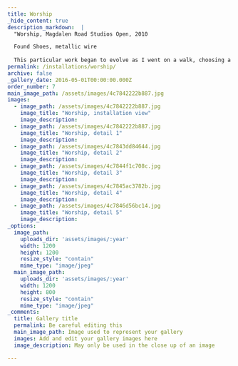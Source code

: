 ```yaml
---
title: Worship
_hide_content: true
description_markdown:  |
  "Worship, Magdalen Road Studios Open, 2010  

  Found Shoes, metallic wire
  
  This particular work began to evolve as I went on a walk, choosing a particular stretch of coastline in South Wales. Over a 3 year period I collected hundreds of shoes, but never pairs of shoes. I often wondered where they came from, had there been a shipwreck or some other related disaster. People begin life without shoes but as soon as they begin to walk, shoes become an essential part of their lives. Shoes are taken off for religious reasons in some cultures. I once remember seeing a phtograph of piles of abandoned shoes outside a temple where there had been an earthquake, life lost in an instant but the shoes remained. The grid-like arrangement of these shoes is in sharp contrast to how they were found, scattered, abandoned, washed-up along the coastline."
permalink: /installations/worship/
archive: false
_gallery_date: 2016-05-01T00:00:00.000Z
order_number: 7
main_image_path: /assets/images/4c7842222b887.jpg
images:            
  - image_path: /assets/images/4c7842222b887.jpg
    image_title: "Worship, installation view"
    image_description:   
  - image_path: /assets/images/4c7842222b887.jpg
    image_title: "Worship, detail 1"
    image_description:
  - image_path: /assets/images/4c7843dd84644.jpg
    image_title: "Worship, detail 2"
    image_description:
  - image_path: /assets/images/4c7844f1c708c.jpg
    image_title: "Worship, detail 3"
    image_description:
  - image_path: /assets/images/4c7845ac3782b.jpg
    image_title: "Worship, detail 4"
    image_description:
  - image_path: /assets/images/4c7846d56bc14.jpg
    image_title: "Worship, detail 5"
    image_description:  
_options:
  image_path:
    uploads_dir: 'assets/images/:year'
    width: 1200
    height: 1200
    resize_style: "contain"
    mime_type: "image/jpeg"
  main_image_path:
    uploads_dir: 'assets/images/:year'
    width: 1200
    height: 800
    resize_style: "contain"
    mime_type: "image/jpeg"
_comments:
  title: Gallery title
  permalink: Be careful editing this
  main_image_path: Image used to represent your gallery
  images: Add and edit your gallery images here
  image_description: May only be used in the close up of an image

---
```


